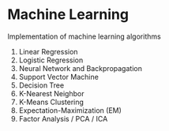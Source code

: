 # Machine Learning
Implementation of machine learning algorithms

1. Linear Regression
2. Logistic Regression
3. Neural Network and Backpropagation
4. Support Vector Machine
5. Decision Tree
6. K-Nearest Neighbor
7. K-Means Clustering
8. Expectation-Maximization (EM)
9. Factor Analysis / PCA / ICA

